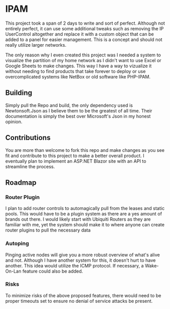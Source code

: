 # IPAM

This project took a span of 2 days to write and sort of perfect. Although not entirely perfect, it can use some additional tweaks such as removing the IP UserControl altogether and replace it with a custom object that can be added to a panel for easier management. This is a concept and should not really utilize larger networks.

The only reason why I even created this project was I needed a system to visualize the partition of my home network as I didn't want to use Excel or Google Sheets to make changes. This way I have a way to vizualize it without needing to find products that take forever to deploy or use overcomplicated systems like NetBox or old software like PHP-IPAM.

## Building

Simply pull the Repo and build, the only dependency used is Newtonsoft.Json as I believe them to be the greatest of all time. Their documentation is simply the best over Microsoft's Json in my honest opinion.

## Contributions

You are more than welcome to fork this repo and make changes as you see fit and contribute to this project to make a better overall product. I eventually plan to implement an ASP.NET Blazor site with an API to streamline the process.


## Roadmap

### Router Plugin

I plan to add router controls to automagically pull from the leases and static pools. This would have to be a plugin system as there are a yes amount of brands out there. I would likely start with Ubiquiti Routers as they are familiar with me, yet the system should make it to where anyone can create router plugins to pull the necessary data

### Autoping

Pinging active nodes will give you a more robust overview of what's alive and not. Although I have another system for this, it doesn't hurt to have another. This idea would utilize the ICMP protocol. If necessary, a Wake-On-Lan feature could also be added.


### Risks

To minimize risks of the above proposed features, there would need to be proper timeouts set to ensure no denial of service attacks be present.
